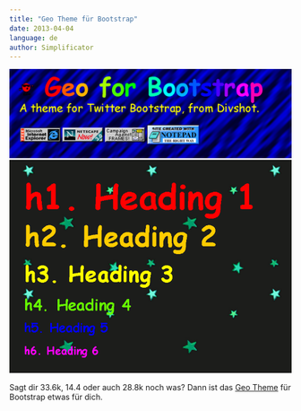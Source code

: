 ```yaml
---
title: "Geo Theme für Bootstrap"
date: 2013-04-04
language: de
author: Simplificator
---
```


![](images/tumblr_mkqvkufjjj1s5gaabo1_1280.png "Geo for Bootstrap")
![](images/tumblr_mkqvkufjjj1s5gaabo2_1280.png "Geo for Bootstrap")

Sagt dir 33.6k, 14.4 oder auch 28.8k noch was? Dann ist das [Geo Theme](http://divshot.github.com/geo-bootstrap/) für Bootstrap etwas für dich.

